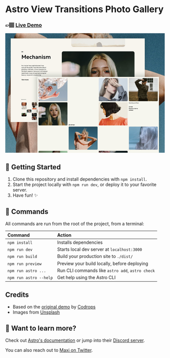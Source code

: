 # Astro View Transitions Photo Gallery

### 👉🏽 [Live Demo](https://astro-photo-gallery.pages.dev/)

![Screenshot](./screenshot.jpeg)

## 🚀 Getting Started

1. Clone this repository and install dependencies with `npm install`.
2. Start the project locally with `npm run dev`, or deploy it to your favorite server.
3. Have fun! ✨

## 🧞 Commands

All commands are run from the root of the project, from a terminal:

| Command                | Action                                           |
| :--------------------- | :----------------------------------------------- |
| `npm install`          | Installs dependencies                            |
| `npm run dev`          | Starts local dev server at `localhost:3000`      |
| `npm run build`        | Build your production site to `./dist/`          |
| `npm run preview`      | Preview your build locally, before deploying     |
| `npm run astro ...`    | Run CLI commands like `astro add`, `astro check` |
| `npm run astro --help` | Get help using the Astro CLI                     |

## Credits

- Based on the [original demo](https://tympanus.net/codrops/2021/12/01/grid-zoom-layout/) by [Codrops](https://twitter.com/codrops)
- Images from [Unsplash](https://unsplash.com)

## 👀 Want to learn more?

Check out [Astro's documentation](https://docs.astro.build) or jump into their [Discord server](https://astro.build/chat).

You can also reach out to [Maxi on Twitter](https://twitter.com/charca).
